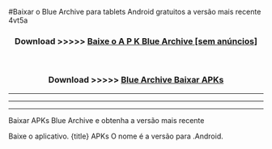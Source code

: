 #Baixar o Blue Archive   para tablets Android gratuitos a versão mais recente 4vt5a


<div align="center">
<h3>Download >>>>> <a href="https://pt-web.web.app/?pt= Blue Archive ">Baixe o A P K Blue Archive  [sem anúncios]</a></h3><br>

<h3>Download >>>>> <a href="https://pt-web.web.app/?pt= Blue Archive ">Blue Archive  Baixar APKs</a></h3>
</div>

----------------------------------------------------------

----------------------------------------------------------

----------------------------------------------------------

Baixar APKs Blue Archive  e obtenha a versão mais recente

Baixe o aplicativo. {title} APKs O nome é a versão para .Android.


